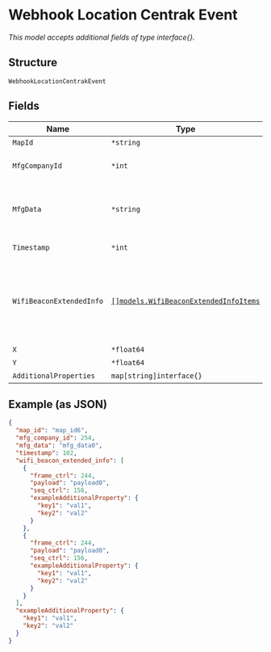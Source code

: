 
# Webhook Location Centrak Event

*This model accepts additional fields of type interface{}.*

## Structure

`WebhookLocationCentrakEvent`

## Fields

| Name | Type | Tags | Description |
|  --- | --- | --- | --- |
| `MapId` | `*string` | Optional | Map id |
| `MfgCompanyId` | `*int` | Optional | Optional, BLE manufacturing company ID |
| `MfgData` | `*string` | Optional | Optional, BLE manufacturing data in hex byte-string format (i.e. "112233AABBCC") |
| `Timestamp` | `*int` | Optional | Timestamp of the event, epoch |
| `WifiBeaconExtendedInfo` | [`[]models.WifiBeaconExtendedInfoItems`](../../doc/models/wifi-beacon-extended-info-items.md) | Optional | Optional, list of extended beacon info packets heard from the client, frame and sequence control included with the payload |
| `X` | `*float64` | Optional | x, in meter |
| `Y` | `*float64` | Optional | y, in meter |
| `AdditionalProperties` | `map[string]interface{}` | Optional | - |

## Example (as JSON)

```json
{
  "map_id": "map_id6",
  "mfg_company_id": 254,
  "mfg_data": "mfg_data0",
  "timestamp": 102,
  "wifi_beacon_extended_info": [
    {
      "frame_ctrl": 244,
      "payload": "payload0",
      "seq_ctrl": 156,
      "exampleAdditionalProperty": {
        "key1": "val1",
        "key2": "val2"
      }
    },
    {
      "frame_ctrl": 244,
      "payload": "payload0",
      "seq_ctrl": 156,
      "exampleAdditionalProperty": {
        "key1": "val1",
        "key2": "val2"
      }
    }
  ],
  "exampleAdditionalProperty": {
    "key1": "val1",
    "key2": "val2"
  }
}
```

